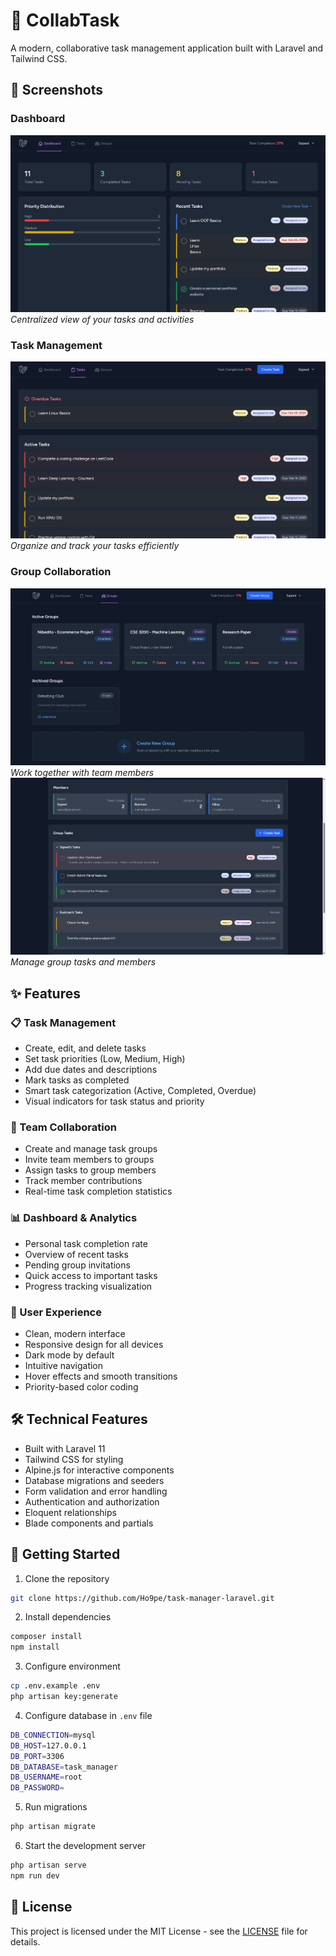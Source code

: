 # 🚀 CollabTask

A modern, collaborative task management application built with Laravel and Tailwind CSS.

## 📸 Screenshots

### Dashboard
![Dashboard](public/images/dashboard.png)
*Centralized view of your tasks and activities*

### Task Management
![Tasks](public/images/normal_tasks.png)
*Organize and track your tasks efficiently*

### Group Collaboration
![Groups](public/images/group_tasks_1.png)
*Work together with team members*
![Groups](public/images/group_tasks_2.png)
*Manage group tasks and members*

## ✨ Features

### 📋 Task Management
- Create, edit, and delete tasks
- Set task priorities (Low, Medium, High)
- Add due dates and descriptions
- Mark tasks as completed
- Smart task categorization (Active, Completed, Overdue)
- Visual indicators for task status and priority

### 👥 Team Collaboration
- Create and manage task groups
- Invite team members to groups
- Assign tasks to group members
- Track member contributions
- Real-time task completion statistics

### 📊 Dashboard & Analytics
- Personal task completion rate
- Overview of recent tasks
- Pending group invitations
- Quick access to important tasks
- Progress tracking visualization

### 🎨 User Experience
- Clean, modern interface
- Responsive design for all devices
- Dark mode by default
- Intuitive navigation
- Hover effects and smooth transitions
- Priority-based color coding

## 🛠️ Technical Features
- Built with Laravel 11
- Tailwind CSS for styling
- Alpine.js for interactive components
- Database migrations and seeders
- Form validation and error handling
- Authentication and authorization
- Eloquent relationships
- Blade components and partials

## 🚀 Getting Started

1. Clone the repository 
```bash
git clone https://github.com/Ho9pe/task-manager-laravel.git
```
2. Install dependencies
```bash
composer install
npm install
```
3. Configure environment
```bash
cp .env.example .env
php artisan key:generate
```
4. Configure database in `.env` file
```bash
DB_CONNECTION=mysql
DB_HOST=127.0.0.1
DB_PORT=3306
DB_DATABASE=task_manager
DB_USERNAME=root
DB_PASSWORD=
```
5. Run migrations
```bash
php artisan migrate
```
6. Start the development server
```bash
php artisan serve
npm run dev
```

## 📝 License

This project is licensed under the MIT License - see the [LICENSE](LICENSE) file for details.
